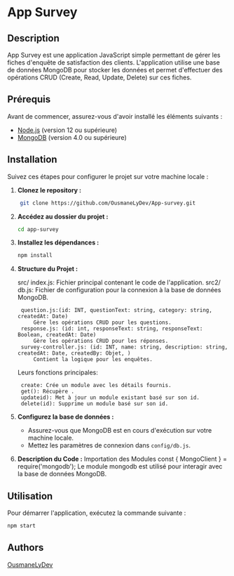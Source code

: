 # App Survey

## Description

App Survey  est une application JavaScript simple permettant de gérer les fiches d'enquête de satisfaction des clients. L'application utilise une base de données MongoDB pour stocker les données et permet d'effectuer des opérations CRUD (Create, Read, Update, Delete) sur ces fiches.

## Prérequis

Avant de commencer, assurez-vous d'avoir installé les éléments suivants :

- [Node.js](https://nodejs.org/) (version 12 ou supérieure)
- [MongoDB](https://www.mongodb.com/try/download/community) (version 4.0 ou supérieure)

## Installation

Suivez ces étapes pour configurer le projet sur votre machine locale :

1. **Clonez le repository :**

```bash
    git clone https://github.com/OusmaneLyDev/App-survey.git
```

2. **Accédez au dossier du projet :**

    ```bash
    cd app-survey

    ```

3. **Installez les dépendances :**

    ```bash
    npm install
    ```

4. **Structure du Projet :**

    src/
        index.js: Fichier principal contenant le code de l'application.
        src2/
            db.js: Fichier de configuration pour la connexion à la base de données MongoDB.

        question.js:(id: INT, questionText: string, category: string, createdAt: Date)
            Gère les opérations CRUD pour les questions.
        response.js: (id: int, responseText: string, responseText: Boolean, createdAt: Date)
            Gère les opérations CRUD pour les réponses.
        survey-controller.js: (id: INT, name: string, description: string, createdAt: Date, createdBy: Objet, )
            Contient la logique pour les enquêtes.

   Leurs fonctions principales:

        create: Crée un module avec les détails fournis.
        get(): Récupère .
        updateid): Met à jour un module existant basé sur son id.
        delete(id): Supprime un module basé sur son id.      


5. **Configurez la base de données :**

    - Assurez-vous que MongoDB est en cours d'exécution sur votre machine locale.
    - Mettez les paramètres de connexion dans `config/db.js`.

6. **Description du Code :**
    Importation des Modules
    const { MongoClient } = require('mongodb');
        Le module mongodb est utilisé pour interagir avec la base de données MongoDB.


## Utilisation

Pour démarrer l'application, exécutez la commande suivante :

```bash
npm start 
```

## Authors

[OusmaneLyDev](https://github.com/OusmaneLyDev)